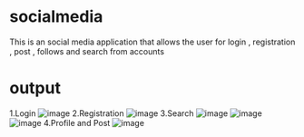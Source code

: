 # socialmedia
This is an social media application that allows the user for login , registration , post , follows and search from accounts
# output
1.Login
![image](https://github.com/ajithram2003/socialmedia/assets/109672301/c51fbb63-144e-49b0-a44f-3ba761c90b21)
2.Registration
![image](https://github.com/ajithram2003/socialmedia/assets/109672301/d83b1bb9-f026-4be0-9b2e-6e4f5459c8a9)
3.Search
![image](https://github.com/ajithram2003/socialmedia/assets/109672301/d2ef2669-e76e-451b-a106-aec0a605a548)
![image](https://github.com/ajithram2003/socialmedia/assets/109672301/627c0639-031c-4458-9b93-f156173da3d4)
![image](https://github.com/ajithram2003/socialmedia/assets/109672301/84fd72ae-771e-40b0-89ea-9f1cb32b5a0e)
4.Profile and Post
![image](https://github.com/ajithram2003/socialmedia/assets/109672301/6aef5bdd-431f-4235-9356-008abff4a4f8)







